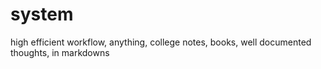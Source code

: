 # system
high efficient workflow, anything, college notes, books, well documented thoughts, in markdowns
